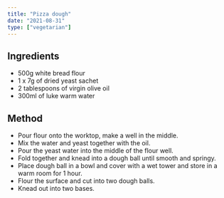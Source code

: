 ```yaml
---
title: "Pizza dough"
date: "2021-08-31"
type: ["vegetarian"]
---
```


## Ingredients

- 500g white bread flour
- 1 x 7g of dried yeast sachet
- 2 tablespoons of virgin olive oil
- 300ml of luke warm water

## Method

- Pour flour onto the worktop, make a well in the middle.
- Mix the water and yeast together with the oil.
- Pour the yeast water into the middle of the flour well.
- Fold together and knead into a dough ball until smooth and springy.
- Place dough ball in a bowl and cover with a wet tower and store in a warm room for 1 hour.
- Flour the surface and cut into two dough balls.
- Knead out into two bases.
